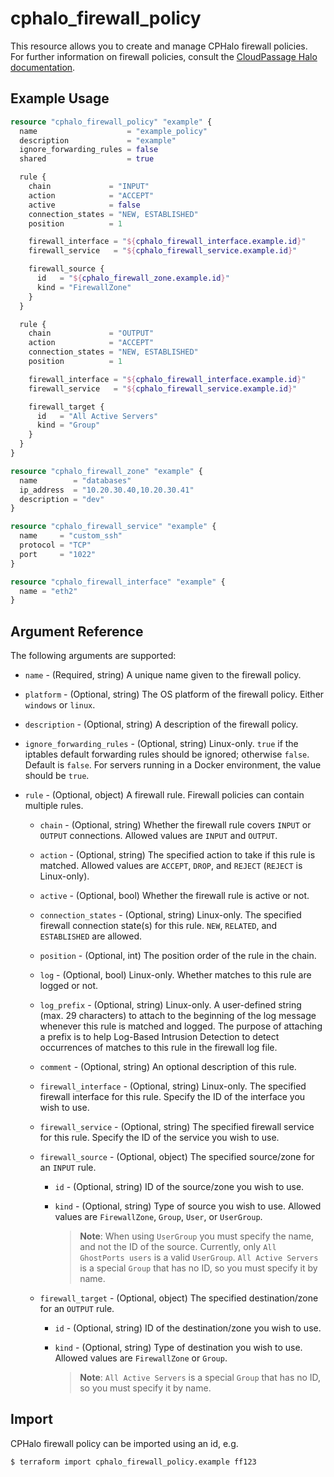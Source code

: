 # cphalo_firewall_policy

This resource allows you to create and manage CPHalo firewall policies.  
For further information on firewall policies, consult the
[CloudPassage Halo documentation](https://library.cloudpassage.com/help/cloudpassage-api-documentation#firewall-policies).

## Example Usage

```terraform
resource "cphalo_firewall_policy" "example" {
  name                    = "example_policy"
  description             = "example"
  ignore_forwarding_rules = false
  shared                  = true

  rule {
    chain             = "INPUT"
    action            = "ACCEPT"
    active            = false
    connection_states = "NEW, ESTABLISHED"
    position          = 1

    firewall_interface = "${cphalo_firewall_interface.example.id}"
    firewall_service   = "${cphalo_firewall_service.example.id}"

    firewall_source {
      id   = "${cphalo_firewall_zone.example.id}"
      kind = "FirewallZone"
    }
  }

  rule {
    chain             = "OUTPUT"
    action            = "ACCEPT"
    connection_states = "NEW, ESTABLISHED"
    position          = 1

    firewall_interface = "${cphalo_firewall_interface.example.id}"
    firewall_service   = "${cphalo_firewall_service.example.id}"

    firewall_target {
      id   = "All Active Servers"
      kind = "Group"
    }
  }
}

resource "cphalo_firewall_zone" "example" {
  name        = "databases"
  ip_address  = "10.20.30.40,10.20.30.41"
  description = "dev"
}

resource "cphalo_firewall_service" "example" {
  name     = "custom_ssh"
  protocol = "TCP"
  port     = "1022"
}

resource "cphalo_firewall_interface" "example" {
  name = "eth2"
}
```

## Argument Reference

The following arguments are supported:

* `name` - (Required, string) A unique name given to the firewall policy.

* `platform` - (Optional, string) The OS platform of the firewall policy. Either `windows` or `linux`.

* `description` - (Optional, string) A description of the firewall policy.

* `ignore_forwarding_rules` - (Optional, string) Linux-only. `true` if the iptables default forwarding rules should be ignored; otherwise `false`. Default is `false`. For servers running in a Docker environment, the value should be `true`.

* `rule` - (Optional, object) A firewall rule. Firewall policies can contain multiple rules.

    * `chain` - (Optional, string) Whether the firewall rule covers `INPUT` or `OUTPUT` connections. Allowed values are `INPUT` and `OUTPUT`.
    
    * `action` - (Optional, string) The specified action to take if this rule is matched. Allowed values are `ACCEPT`, `DROP`, and `REJECT` (`REJECT` is Linux-only).
    
    * `active` - (Optional, bool) Whether the firewall rule is active or not.
    
    * `connection_states` - (Optional, string) Linux-only. The specified firewall connection state(s) for this rule. `NEW`, `RELATED`, and `ESTABLISHED` are allowed.
    
    * `position` - (Optional, int) The position order of the rule in the chain.
    
    * `log` - (Optional, bool) Linux-only. Whether matches to this rule are logged or not.
    
    * `log_prefix` - (Optional, string) Linux-only. A user-defined string (max. 29 characters) to attach to the beginning of the log message whenever this rule is matched and logged. The purpose of attaching a prefix is to help Log-Based Intrusion Detection to detect occurrences of matches to this rule in the firewall log file.
    
    * `comment` - (Optional, string) An optional description of this rule.
    
    * `firewall_interface` - (Optional, string) Linux-only. The specified firewall interface for this rule. Specify the ID of the interface you wish to use.
    
    * `firewall_service` - (Optional, string) The specified firewall service for this rule. Specify the ID of the service you wish to use.
    
    * `firewall_source` - (Optional, object) The specified source/zone for an `INPUT` rule. 
    
        * `id` - (Optional, string) ID of the source/zone you wish to use.
        
        * `kind` - (Optional, string) Type of source you wish to use. Allowed values are `FirewallZone`, `Group`, `User`, or `UserGroup`. 
            
            > **Note**: When using `UserGroup` you must specify the name, and not the ID of the source. Currently, only `All GhostPorts users` is a valid `UserGroup`. `All Active Servers` is a special `Group` that has no ID, so you must specify it by name.
    
    * `firewall_target` - (Optional, object) The specified destination/zone for an `OUTPUT` rule.
        
        * `id` - (Optional, string) ID of the destination/zone you wish to use.
        
        * `kind` - (Optional, string) Type of destination you wish to use. Allowed values are `FirewallZone` or `Group`.
        
            > **Note**: `All Active Servers` is a special `Group` that has no ID, so you must specify it by name.

## Import

CPHalo firewall policy can be imported using an id, e.g.

```bash
$ terraform import cphalo_firewall_policy.example ff123
```
